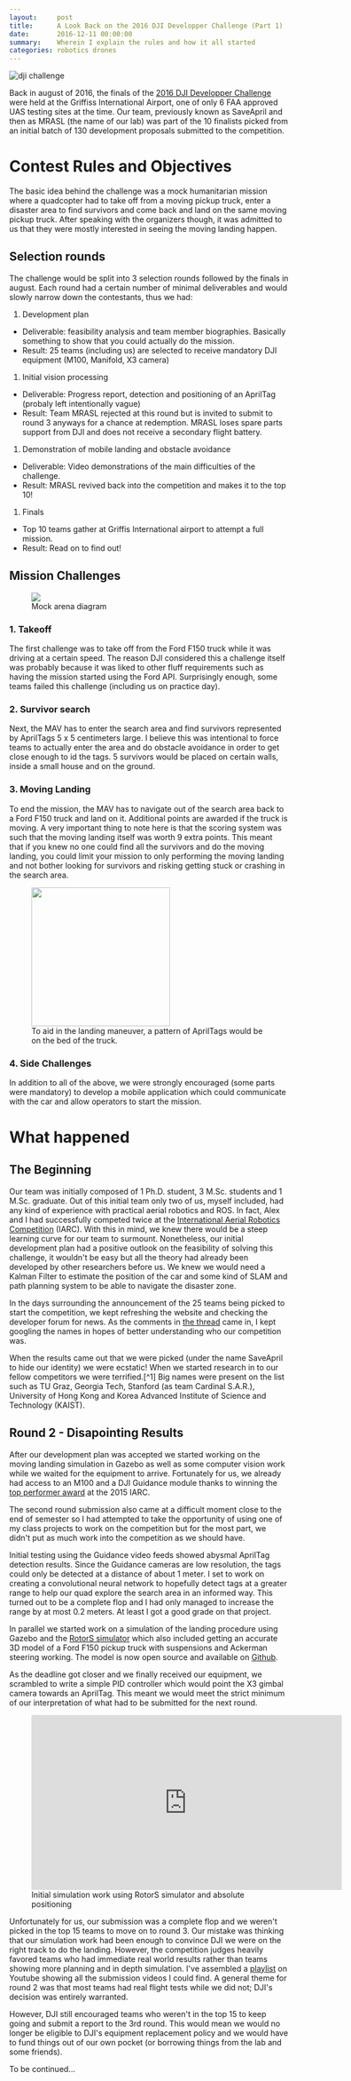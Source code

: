 ```yaml
---
layout:     post
title:      A Look Back on the 2016 DJI Developper Challenge (Part 1)
date:       2016-12-11 00:00:00
summary:    Wherein I explain the rules and how it all started
categories: robotics drones 
---
```

![dji challenge](/images/2016-dji-developper-challenge.jpg)

Back in august of 2016, the finals of the [2016 DJI Developper Challenge](https://developer.dji.com/challenge2016/) were held at the Griffiss International Airport, one of only 6 FAA approved UAS testing sites at the time. Our team, previously known as SaveApril and then as MRASL (the name of our lab) was part of the 10 finalists picked from an initial batch of 130 development proposals submitted to the competition.

# Contest Rules and Objectives

The basic idea behind the challenge was a mock humanitarian mission where a quadcopter had to take off from a moving pickup truck, enter a disaster area to find survivors and come back and land on the same moving pickup truck. After speaking with the organizers though, it was admitted to us that they were mostly interested in seeing the moving landing happen.

## Selection rounds

The challenge would be split into 3 selection rounds followed by the finals in august. Each round had a certain number of minimal deliverables and would slowly narrow down the contestants, thus we had:

1. Development plan
  * Deliverable: feasibility analysis and team member biographies. Basically something to show that you could actually do the mission.
  * Result: 25 teams (including us) are selected to receive mandatory DJI equipment (M100, Manifold, X3 camera)
1. Initial vision processing
  * Deliverable: Progress report, detection and positioning of an AprilTag (probaly left intentionally vague)
  * Result: Team MRASL rejected at this round but is invited to submit to round 3 anyways for a chance at redemption. MRASL loses spare parts support from DJI and does not receive a secondary flight battery.
1. Demonstration of mobile landing and obstacle avoidance
  * Deliverable: Video demonstrations of the main difficulties of the challenge.
  * Result: MRASL revived back into the competition and makes it to the top 10!
1. Finals
  * Top 10 teams gather at Griffis International airport to attempt a full mission.
  * Result: Read on to find out!

## Mission Challenges

<figure>
<img src="/images/map.png" />
<figcaption>Mock arena diagram</figcaption>
</figure>

### 1. Takeoff
The first challenge was to take off from the Ford F150 truck while it was driving at a certain speed. The reason DJI considered this a challenge itself was probably because it was liked to other fluff requirements such as having the mission started using the Ford API. Surprisingly enough, some teams failed this challenge (including us on practice day).

### 2. Survivor search
Next, the MAV has to enter the search area and find survivors represented by AprilTags 5 x 5 centimeters large. I believe this was intentional to force teams to actually enter the area and do obstacle avoidance in order to get close enough to id the tags. 5 survivors would be placed on certain walls, inside a small house and on the ground.

### 3. Moving Landing
To end the mission, the MAV has to navigate out of the search area back to a Ford F150 truck and land on it. Additional points are awarded if the truck is moving. A very important thing to note here is that the scoring system was such that the moving landing itself was worth 9 extra points. This meant that if you knew no one could find all the survivors and do the moving landing, you could limit your mission to only performing the moving landing and not bother looking for survivors and risking getting stuck or crashing in the search area.

<figure>
<img src="/images/dji_truck.png" height="250"/>
<figcaption>To aid in the landing maneuver, a pattern of AprilTags would be on the bed of the truck.</figcaption>
</figure>

### 4. Side Challenges
In addition to all of the above, we were strongly encouraged (some parts were mandatory) to develop a mobile application which could communicate with the car and allow operators to start the mission.

# What happened

## The Beginning
Our team was initially composed of 1 Ph.D. student, 3 M.Sc. students and 1 M.Sc. graduate. Out of this initial team only two of us, myself included, had any kind of experience with practical aerial robotics and ROS. In fact, Alex and I had successfully competed twice at the [International Aerial Robotics Competition](http://aerialroboticscompetition.org/) (IARC). With this in mind, we knew there would be a steep learning curve for our team to surmount. Nonetheless, our initial development plan had a positive outlook on the feasibility of solving this challenge, it wouldn't be easy but all the theory had already been developed by other researchers before us. We knew we would need a Kalman Filter to estimate the position of the car and some kind of SLAM and path planning system to be able to navigate the disaster zone.

In the days surrounding the announcement of the 25 teams being picked to start the competition, we kept refreshing the website and checking the developer forum for news. As the comments in [the thread](http://forum.dev.dji.com/thread-32001-1-1.html) came in, I kept googling the names in hopes of better understanding who our competition was.

When the results came out that we were picked (under the name SaveApril to hide our identity) we were ecstatic! When we started research in to our fellow competitors we were terrified.[^1] Big names were present on the list such as TU Graz, Georgia Tech, Stanford (as team Cardinal S.A.R.), University of Hong Kong and Korea Advanced Institute of Science and Technology (KAIST).

## Round 2 - Disapointing Results
After our development plan was accepted we started working on the moving landing simulation in Gazebo as well as some computer vision work while we waited for the equipment to arrive. Fortunately for us, we already had access to an M100 and a DJI Guidance module thanks to winning the [top performer award](http://aerialroboticscompetition.org/stories/stories6.php) at the 2015 IARC.

The second round submission also came at a difficult moment close to the end of semester so I had attempted to take the opportunity of using one of my class projects to work on the competition but for the most part, we didn't put as much work into the competition as we should have.

Initial testing using the Guidance video feeds showed abysmal AprilTag detection results. Since the Guidance cameras are low resolution, the tags could only be detected at a distance of about 1 meter. I set to work on creating a convolutional neural network to hopefully detect tags at a greater range to help our quad explore the search area in an informed way. This turned out to be a complete flop and I had only managed to increase the range by at most 0.2 meters. At least I got a good grade on that project.

In parallel we started work on a simulation of the landing procedure using Gazebo and the [RotorS simulator](https://github.com/ethz-asl/rotors_simulator) which also included getting an accurate 3D model of a Ford F150 pickup truck with suspensions and Ackerman steering working. The model is now open source and available on [Github](https://github.com/AlexandreBorowczyk/ackermann_model).

As the deadline got closer and we finally received our equipment, we scrambled to write a simple PID controller which would point the X3 gimbal camera towards an AprilTag. This meant we would meet the strict minimum of our interpretation of what had to be submitted for the next round.

<figure>
<iframe width="560" height="315" src="https://www.youtube.com/embed/w92PF9GPNJs" frameborder="0" allowfullscreen></iframe>
<figcaption>Initial simulation work using RotorS simulator and absolute positioning</figcaption>
</figure>

Unfortunately for us, our submission was a complete flop and we weren't picked in the top 15 teams to move on to round 3. Our mistake was thinking that our simulation work had been enough to convince DJI we were on the right track to do the landing. However, the competition judges heavily favored teams who had immediate real world results rather than teams showing more planning and in depth simulation. I've assembled a [playlist](https://www.youtube.com/playlist?list=PL7MdxByY92XeF1S3fd2q4DCcmPjNGZ_z3) on Youtube showing all the submission videos I could find. A general theme for round 2 was that most teams had real flight tests while we did not; DJI's decision was entirely warranted.

However, DJI still encouraged teams who weren't in the top 15 to keep going and submit a report to the 3rd round. This would mean we would no longer be eligible to DJI's equipment replacement policy and we would have to fund things out of our own pocket (or borrowing things from the lab and some friends).

To be continued...
